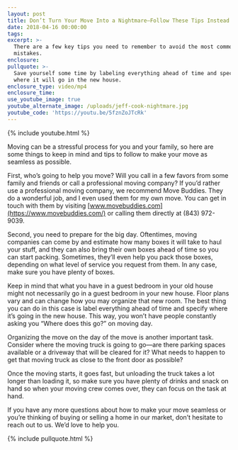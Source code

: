 ```yaml
---
layout: post
title: Don’t Turn Your Move Into a Nightmare—Follow These Tips Instead
date: 2018-04-16 00:00:00
tags:
excerpt: >-
  There are a few key tips you need to remember to avoid the most common moving
  mistakes.
enclosure:
pullquote: >-
  Save yourself some time by labeling everything ahead of time and specifying
  where it will go in the new house.
enclosure_type: video/mp4
enclosure_time:
use_youtube_image: true
youtube_alternate_image: /uploads/jeff-cook-nightmare.jpg
youtube_code: 'https://youtu.be/5fznZoJTcRk'
---
```


{% include youtube.html %}

Moving can be a stressful process for you and your family, so here are some things to keep in mind and tips to follow to make your move as seamless as possible.

First, who’s going to help you move? Will you call in a few favors from some family and friends or call a professional moving company? If you’d rather use a professional moving company, we recommend Move Buddies. They do a wonderful job, and I even used them for my own move. You can get in touch with them by visiting [www.movebuddies.com](https://www.movebuddies.com/) or calling them directly at (843) 972-9039.

Second, you need to prepare for the big day. Oftentimes, moving companies can come by and estimate how many boxes it will take to haul your stuff, and they can also bring their own boxes ahead of time so you can start packing. Sometimes, they’ll even help you pack those boxes, depending on what level of service you request from them. In any case, make sure you have plenty of boxes.

Keep in mind that what you have in a guest bedroom in your old house might not necessarily go in a guest bedroom in your new house. Floor plans vary and can change how you may organize that new room. The best thing you can do in this case is label everything ahead of time and specify where it’s going in the new house. This way, you won’t have people constantly asking you “Where does this go?” on moving day.

Organizing the move on the day of the move is another important task. Consider where the moving truck is going to go—are there parking spaces available or a driveway that will be cleared for it? What needs to happen to get that moving truck as close to the front door as possible?

Once the moving starts, it goes fast, but unloading the truck takes a lot longer than loading it, so make sure you have plenty of drinks and snack on hand so when your moving crew comes over, they can focus on the task at hand.

If you have any more questions about how to make your move seamless or you’re thinking of buying or selling a home in our market, don’t hesitate to reach out to us. We’d love to help you.

{% include pullquote.html %}